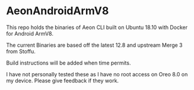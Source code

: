 # AeonAndroidArmV8
This repo holds the binaries of Aeon CLI built on Ubuntu 18.10 with Docker for Android ArmV8.

The current Binaries are based off the latest 12.8 and upstream Merge 3 from Stoffu. 

Build instructions will be added when time permits. 

I have not personally tested these as I have no root access on Oreo 8.0 on my device. Please give feedback if they work. 
